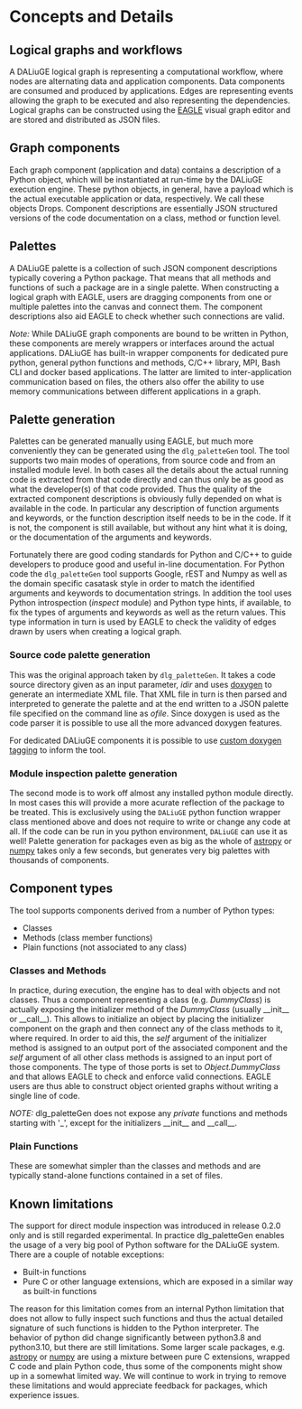 # Concepts and Details

## Logical graphs and workflows
A DALiuGE logical graph is representing a computational workflow, where nodes are alternating data and application components. Data components are consumed and produced by applications. Edges are representing events allowing the graph to be executed and also representing the dependencies. Logical graphs can be constructed using the [EAGLE](https://eagle-dlg.readthedocs.io) visual graph editor and are stored and distributed as JSON files.

## Graph components
Each graph component (application and data) contains a description of a Python object, which will be instantiated at run-time by the DALiuGE execution engine. These python objects, in general, have a payload which is the actual executable application or data, respectively. We call these objects Drops. Component descriptions are essentially JSON structured versions of the code documentation on a class, method or function level.

## Palettes
A DALiuGE palette is a collection of such JSON component descriptions typically covering a Python package. That means that all methods and functions of such a package are in a single palette. When constructing a logical graph with EAGLE, users are dragging components from one or multiple palettes into the canvas and connect them. The component descriptions also aid EAGLE to check whether such connections are valid. 

*Note:* While DALiuGE graph components are bound to be written in Python, these components are merely wrappers or interfaces around the actual applications. DALiuGE has built-in wrapper components for dedicated pure python, general python functions and methods, C/C++ library, MPI, Bash CLI and docker based applications. The latter are limited to inter-application communication based on files, the others also offer the ability to use memory communications between different applications in a graph.

## Palette generation
Palettes can be generated manually using EAGLE, but much more conveniently they can be generated using the `dlg_paletteGen` tool. The tool supports two main modes of operations, from source code and from an installed module level. In both cases all the details about the actual running code is extracted from that code directly and can thus only be as good as what the developer(s) of that code provided. Thus the quality of the extracted component descriptions is obviously fully depended on what is available in the code. In particular any description of function arguments and keywords, or the function description itself needs to be in the code. If it is not, the component is still available, but without any hint what it is doing, or the documentation of the arguments and keywords.

Fortunately there are good coding standards for Python and C/C++ to guide developers to produce good and useful in-line documentation. For Python code the `dlg_paletteGen` tool supports Google, rEST and Numpy as well as the domain specific casatask style in order to match the identified arguments and keywords to documentation strings. In addition the tool uses Python introspection (*inspect* module) and Python type hints, if available, to fix the types of arguments and keywords as well as the return values. This type information in turn is used by EAGLE to check the validity of edges drawn by users when creating a logical graph. 


### Source code palette generation
This was the original approach taken by `dlg_paletteGen`. It takes a code source directory given as an input parameter, *idir* and uses [doxygen](https://doxygen.nl) to generate an intermediate XML file. That XML file in turn is then parsed and interpreted to generate the palette and at the end written to a JSON palette file specified on the command line as *ofile*. Since doxygen is used as the code parser it is possible to use all the more advanced doxygen features. 

For dedicated DALiuGE components it is possible to use [custom doxygen tagging](https://daliuge.readthedocs.io/en/latest/development/app_development/eagle_app_integration.html#component-doxygen-markup-guide) to inform the tool.

### Module inspection palette generation
The second mode is to work off almost any installed python module directly. In most cases this will provide a more acurate reflection of the package to be treated. This is exclusively using the `DALiuGE` python function wrapper class mentioned above and does not require to write or change any code at all. If the code can be run in you python environment, `DALiuGE` can use it as well! Palette generation for packages even as big as the whole of [astropy](https://www.astropy.org) or [numpy](https://numpy.org) takes only a few seconds, but generates very big palettes with thousands of components.

## Component types
The tool supports components derived from a number of Python types:

   * Classes
   * Methods (class member functions)
   * Plain functions (not associated to any class)

### Classes and Methods
In practice, during execution, the engine has to deal with objects and not classes. Thus a component representing a class (e.g. *DummyClass*) is actually exposing the initializer method of the *DummyClass* (usually \_\_init\_\_ or \_\_call\_\_). This allows to initialize an object by placing the initializer component on the graph and then connect any of the class methods to it, where required. In order to aid this, the *self* argument of the initializer method is assigned to an output port of the associated component and the *self* argument of all other class methods is assigned to an input port of those components. The type of those ports is set to *Object.DummyClass* and that allows EAGLE to check and enforce valid connections. EAGLE users are thus able to construct object oriented graphs without writing a single line of code. 

*NOTE:* dlg_paletteGen does not expose any *private* functions and methods starting with '\_', except for the initializers \_\_init\_\_ and \_\_call\_\_.

### Plain Functions
These are somewhat simpler than the classes and methods and are typically stand-alone functions contained in a set of files.

## Known limitations
The support for direct module inspection was introduced in release 0.2.0 only and is still regarded experimental. In practice dlg_paletteGen enables the usage of a very big pool of Python software for the DALiuGE system. There are a couple of notable exceptions:

  * Built-in functions
  * Pure C or other language extensions, which are exposed in a similar way as built-in functions

The reason for this limitation comes from an internal Python limitation that does not allow to fully inspect such functions and thus the actual detailed signature of such functions is hidden to the Python interpreter. The behavior of python did change significantly between python3.8 and python3.10, but there are still limitations. Some larger scale packages, e.g. [astropy](https://www.astropy.org) or [numpy](https://numpy.org) are using a mixture between pure C extensions, wrapped C code and plain Python code, thus some of the components might show up in a somewhat limited way. We will continue to work in trying to remove these limitations and would appreciate feedback for packages, which experience issues.